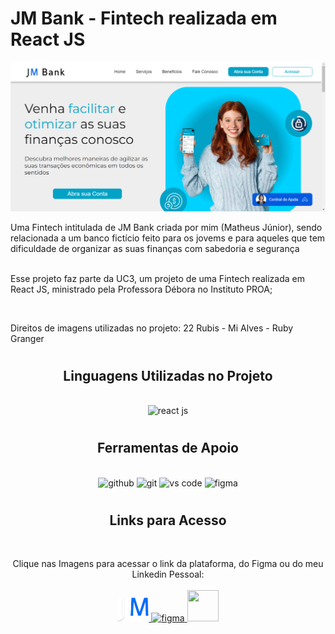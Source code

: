 <link rel="stylesheet" href="https://cdn.jsdelivr.net/gh/devicons/devicon@v2.15.1/devicon.min.css">
          
# JM Bank - Fintech realizada em React JS
<img src="src/Images/JM Bank img.png">
<p align="left">Uma Fintech intitulada de JM Bank criada por mim (Matheus Júnior), sendo relacionada a um banco fictício feito para os jovems e para aqueles que tem dificuldade de organizar as suas finanças com sabedoria e segurança

<br>
<br>

Esse projeto faz parte da UC3, um projeto de uma Fintech realizada em React JS, ministrado pela Professora Débora no Instituto PROA;

<br>

Direitos de imagens utilizadas no projeto: 22 Rubis - Mi Alves - Ruby Granger
</p>

#

<h2 align="center"> Linguagens Utilizadas no Projeto</h2>
<br>

<div align="center">
    <img src="https://cdn.jsdelivr.net/gh/devicons/devicon/icons/react/react-original.svg" alt="react js" width="60" height="60"/>
</div>

#

<h2 align ="center"> Ferramentas de Apoio</h2>
<br>

<div align="center">
    <img src="https://cdn.jsdelivr.net/gh/devicons/devicon/icons/github/github-original.svg" alt="github" width="60" height="60"/>
    <img src="https://cdn.jsdelivr.net/gh/devicons/devicon/icons/git/git-original.svg" alt="git" width="60" height="60"/>
    <img src="https://cdn.jsdelivr.net/gh/devicons/devicon/icons/vscode/vscode-original.svg" alt="vs code" width="60" height="60" /> 
    <img src="https://cdn.jsdelivr.net/gh/devicons/devicon/icons/figma/figma-original.svg" alt="figma" width="60" height="60" />     
</div>

#

<h2 align="center">Links para Acesso</h2>
<br>

<p align="center">Clique nas Imagens para acessar o link da plataforma, do Figma ou do meu Linkedin Pessoal:
    <br> <br>
    <a href="https://fintech-jm-bank.vercel.app/" target="_blank"> <img src="src/Images/JM Bank logo.png" alt ="site da Phytoterapica original" width="50">
    </a>
    <a href="https://www.figma.com/file/5ZqZ4HioIkjCGoHhgENBVN/Fintech?type=design&node-id=0%3A1&t=F5TnK9aHUEgmfOxf-1" target="_blank"> <img src="https://cdn.jsdelivr.net/gh/devicons/devicon/icons/figma/figma-original.svg" alt="figma" width="50" height="50" />   
    <a href="https://www.linkedin.com/in/matheus-j%C3%BAnior-770746235/" target="_blank"><img src="https://cdn.jsdelivr.net/gh/devicons/devicon/icons/linkedin/linkedin-original.svg" width="50" height="50"/>
    </a>
</p>
